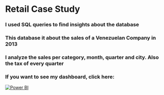 # Retail Case Study

### I used SQL queries to find insights about the database

### This database it about the sales of a Venezuelan Company in 2013

### I analyze the sales per category, month, quarter and city. Also the tax of every quarter

### If you want to see my dashboard, click here:

[![Power BI](https://img.shields.io/badge/Power_BI-yellow)](https://app.powerbi.com/view?r=eyJrIjoiMzA4MTE0NzctYWZhYS00Y2I0LWE0NmItMGJjOTY0ZGZhMGY2IiwidCI6ImNkZWMyMTM0LTAzNjMtNGZkNC04MTU2LTYwMDMwMThmZjQ1MSIsImMiOjR9)
